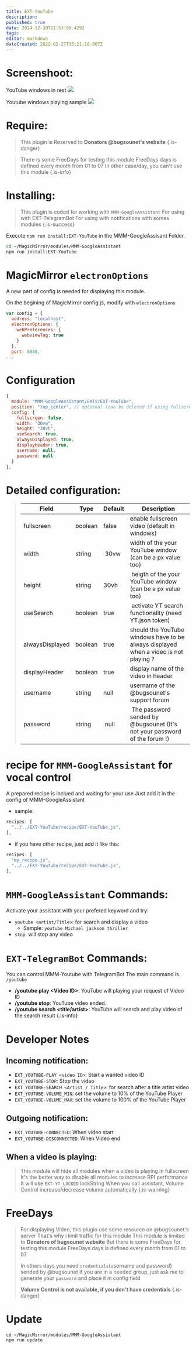 ```yaml
---
title: EXT-YouTube
description: 
published: true
date: 2024-12-30T11:53:00.429Z
tags: 
editor: markdown
dateCreated: 2022-02-27T15:21:18.007Z
---
```


# Screenshoot:
YouTube windows in rest
![](https://raw.githubusercontent.com/bugsounet/MMM-GoogleAssistant/dev/EXTs/EXT-YouTube/resources/Screenshot1.png)

Youtube windows playing sample
![](https://raw.githubusercontent.com/bugsounet/MMM-GoogleAssistant/dev/EXTs/EXT-YouTube/resources/Screenshot2.png)

# Require:
>This plugin is Reserved to **Donators @bugsounet's website**
{.is-danger}

>There is some FreeDays for testing this module
>FreeDays days is defined every month from 01 to 07
>In other case/day, you can't use this module
{.is-info}

# Installing:

> This plugin is coded for working with `MMM-GoogleAssistant`
> For using with EXT-TelegramBot
> For using with notifications with somes modules
{.is-success}

Execute `npm run install:EXT-YouTube` in the MMM-GoogleAssisant Folder.

```sh
cd ~/MagicMirror/modules/MMM-GoogleAssistant
npm run install:EXT-YouTube
```

# MagicMirror  `electronOptions`

A new part of config is needed for displaying this module.

On the begining of MagicMirror config.js, modify with `electronOptions`
```js
var config = {
  address: "localhost",
  electronOptions: {
    webPreferences: {
      webviewTag: true
    }
  },
  port: 8080,
...
```

# Configuration

```js
{
  module: "MMM-GoogleAssistant/EXTs/EXT-YouTube",
  position: "top_center", // optional (can be deleted if using fullscreen)
  config: {
    fullscreen: false,
    width: "30vw",
    height: "30vh",
    useSearch: true,
    alwaysDisplayed: true,
    displayHeader: true,
    username: null,
    password: null
  }
},
```

# Detailed configuration:

>|Field|Type|Default|Description|
>|---|---|---|---|
>|fullscreen | boolean | false | enable fullscreen video (default in windows)|
>|width| string | 30vw | width of the your YouTube window (can be a px value too)
>|height| string | 30vh | heigth of the your YouTube window (can be a px value too)
>|useSearch| boolean | true | activate YT search functionality (need YT.json token)
>|alwaysDisplayed| boolean | true | should the YouTube windows have to be always displayed when a video is not playing ?
>|displayHeader| boolean | true | display name of the video in header
>|username| string | null | username of the @bugsounet's support forum
>|password| string | null | The password sended by @bugsounet (It's not your password of the forum !)

# recipe for `MMM-GoogleAssistant` for vocal control
A prepared recipe is inclued and waiting for your use
Just add it in the config of MMM-GoogleAssistant

 * sample:
```js
recipes: [
  "../../EXT-YouTube/recipe/EXT-YouTube.js",
],
```
 * if you have other recipe, just add it like this:
```js
recipes: [
  "my_recipe.js",
  "../../EXT-YouTube/recipe/EXT-YouTube.js",
],
```

# `MMM-GoogleAssistant` Commands:
Activate your assistant with your prefered keyword and try:
 * `youtube <artist/Title>`: for search and display a video
   * Sample: `youtube Michael jackson thriller`
 * `stop`: will stop any video

# `EXT-TelegramBot` Commands:
You can control MMM-Youtube with TelegramBot
The main command is `/youtube`

 * **/youtube play \<Video ID>**: YouTube will playing your request of Video ID
 * **/youtube stop**: YouTube video ended.
 * **/youtube search \<title/artist>**: YouTube will search and play video of the search result
{.is-info}

# Developer Notes
## Incoming notification:
 * `EXT_YOUTUBE-PLAY <video ID>`: Start a wanted video ID
 * `EXT_YOUTUBE-STOP`: Stop the video
 * `EXT_YOUTUBE-SEARCH <Artist / Title>`: for search after a title artist video
 * `EXT_YOUTUBE-VOLUME_MIN`: set the volume to 10% of the YouTube Player
 * `EXT_YOUTUBE-VOLUME_MAX`: set the volume to 100% of the YouTube Player

## Outgoing notification:
  * `EXT_YOUTUBE-CONNECTED`: When video start
  * `EXT_YOUTUBE-DISCONNECTED`:  When Video end

## When a video is playing:
> This module will hide all modules when a video is playing in fullscreen
> It's the better way to disable all modules to increase RPI performance
> It will use `EXT-YT_LOCKED` lockString
> When you call assistant, Volume Control increase/decrease volume automatically 
{.is-warning}


# FreeDays
>For displaying Video, this plugin use some resource on @bugsounet's server
>That's why i limit traffic for this module
>This module is limited to **Donators of bugsounet website**
>But there is some FreeDays for testing this module
>FreeDays days is defined every month from 01 to 07
>
>In others days you need `credentials`(username and password) sended by @bugsounet 
>If you are in a needed group, just ask me to generate your `password` and place it in config field
>
> **Volume Control is not available, if you don't have credentials**
{.is-danger}

# Update
```
cd ~/MagicMirror/modules/MMM-GoogleAssistant
npm run update
```